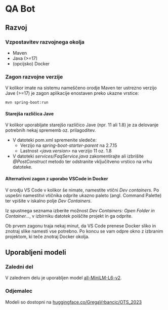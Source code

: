 # QA Bot

## Razvoj

### Vzpostavitev razvojnega okolja

- Maven
- Java (>=17)
- (opcijsko) Docker

### Zagon razvojne verzije

V kolikor imate na sistemu nameščeno orodje Maven ter ustrezno verzijo Jave (>=17) je zagon aplikacije enostaven preko ukazne vrstice:

```mvn spring-boot:run```

#### Starejša različica Jave

V kolikor uporabljate starejšo različico Jave (npr. 11 ali 1.8) je za delovanje potrebnih nekaj sprememb oz. prilagoditev.

- V datoteki pom.xml spremenite sledeče:
   - Verzijo na *spring-boot-starter-parent* na 2.7.15
   - Lastnost *<java.version>* na verzijo 11 oz. 1.8
- V datoteki *services/FaqService.java* zakomentirajte ali izbrišite *@PostConstruct* metodo ter odstranite vključitveno vrstico na vrhu datoteke.

#### Alternativni zagon z uporabo VSCode in Docker

V orodju VS Code v kolikor še nimate, namestite vtični *Dev containers*. Po uspešni namestitvi vtičnika odprite ukazno paleto (angl. Command Palette) ter vpišite v iskalno polje *Dev Containers*.

Iz spustnega seznama izberite možnost *Dev Containers: Open Folder in Container...*, v izbirniku datotek poiščite projekt in ga odprite.

Ob prvem zagonu traja nekaj minut, da VS Code prenese Docker sliko in znotraj slike namesti vse potrebno. Po koncu se vam odpre okno z izbranim projektom, ki teče znotraj Docker okolja.

## Uporabljeni modeli

### Zaledni del

V zalednem delu je uporabljen model [all-MiniLM-L6-v2](https://huggingface.co/sentence-transformers/all-MiniLM-L6-v2).

### Odjemalec

Modeli so dostopni na [huggingface.co/GregaVrbancic/OTS_2023](https://huggingface.co/GregaVrbancic/OTS_2023/)
